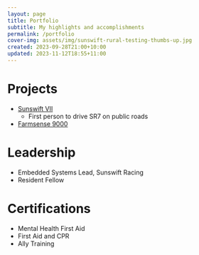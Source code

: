 ```yaml
---
layout: page
title: Portfolio
subtitle: My highlights and accomplishments
permalink: /portfolio
cover-img: assets/img/sunswift-rural-testing-thumbs-up.jpg
created: 2023-09-28T21:00+10:00
updated: 2023-11-12T18:55+11:00
---
```

# Projects
- [Sunswift VII](https://www.sunswift.com/)
	- First person to drive SR7 on public roads
- [Farmsense 9000](https://peterfmcnair.com/farmsense9000/)

# Leadership
- Embedded Systems Lead, Sunswift Racing
- Resident Fellow

# Certifications
- Mental Health First Aid
- First Aid and CPR
- Ally Training